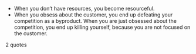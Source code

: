  - When you don’t have resources, you become resourceful.
 - When you obsess about the customer, you end up defeating your competition as a byproduct. When you are just obsessed about the competition, you end up killing yourself, because you are not focused on the customer.

2 quotes